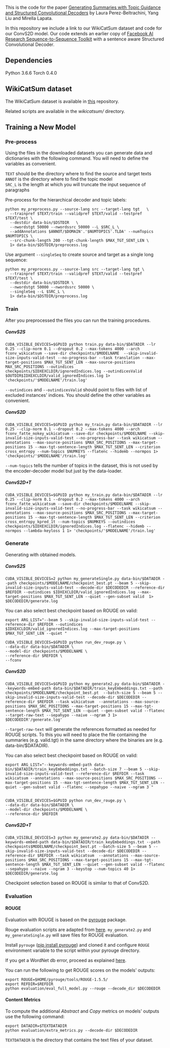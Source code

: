 This is the code for the paper [Generating Summaries with Topic Guidance and Structured Convolutional Decoders]() by Laura Perez-Beltrachini, Yang Liu and Mirella Lapata.


In this repository we include a link to our WikiCatSum dataset and code for our ConvS2D model. Our code extends an earlier copy of [Facebook AI Research Sequence-to-Sequence Toolkit](https://github.com/pytorch/fairseq) with a sentence aware Structured Convolutional Decoder.

## Dependencies

Python 3.6.6
Torch 0.4.0

## WikiCatSum dataset

The WikiCatSum dataset is available in [this](https://datashare.is.ed.ac.uk/handle/10283/3353) repository.

Related scripts are available in the *wikicatsum/* directory.


## Training a New Model

### Pre-process

Using the files in the downloaded datasets you can generate data and dictionaries with the following command. You will need to define the variables as convenient.  

```TEXT``` should be the directory where to find the source and target texts  
```ANNOT``` is the directory where to find the topic model  
```SRC_L``` is the length at which you will truncate the input sequence of paragraphs  

Pre-process for the hierarchical decoder and topic labels:
```
python my_preprocess.py --source-lang src --target-lang tgt   \
  --trainpref $TEXT/train --validpref $TEXT/valid --testpref $TEXT/test \
  --destdir data-bin/$DSTDIR   \
  --nwordstgt 50000 --nwordssrc 50000 --L $SRC_L \
  --addAnnotations $ANNOT/$DOMAIN'.'$NUMTOPICS'.TLDA' --numTopics $NUMTOPICS \
  --src-chunk-length 200 --tgt-chunk-length $MAX_TGT_SENT_LEN \
  1> data-bin/$DSTDIR/preprocess.log
```

Use argument ```--singleSeq``` to create source and target as a single long sequence:
```
python my_preprocess.py --source-lang src --target-lang tgt \
  --trainpref $TEXT/train --validpref $TEXT/valid --testpref $TEXT/test \
  --destdir data-bin/$DSTDIR \
  --nwordstgt 50000 --nwordssrc 50000 \
  --singleSeq --L $SRC_L \
  1> data-bin/$DSTDIR/preprocess.log
```


### Train
After you preprocessed the files you can run the training procedures.

##### ConvS2S
```
CUDA_VISIBLE_DEVICES=$GPUID python train.py data-bin/$DATADIR --lr 0.25 --clip-norm 0.1 --dropout 0.2 --max-tokens 4000 --arch fconv_wikicatsum --save-dir checkpoints/$MODELNAME  --skip-invalid-size-inputs-valid-test --no-progress-bar --task translation --max-target-positions $MAX_TGT_SENT_LEN --max-source-positions MAX_SRC_POSITIONS --outindices checkpoints/$IDXEXCLDIR/ignoredIndices.log --outindicesValid $OUTDIR$IDXEXCLDIR/valid_ignoredIndices.log 1> 'checkpoints/'$MODELNAME'/train.log'
```

```--outindices``` and ```--outindicesValid``` should point to files with list of excluded instances' indices. You should define the other variables as convenient.

##### ConvS2D

```
CUDA_VISIBLE_DEVICES=$GPUID python my_train.py data-bin/$DATADIR --lr 0.25 --clip-norm 0.1 --dropout 0.2 --max-tokens 4000 --arch fconv_fatte_nokey_wikicatsum --save-dir checkpoints/$MODELNAME --skip-invalid-size-inputs-valid-test --no-progress-bar --task wikicatsum --annotations --max-source-positions $MAX_SRC_POSITIONS --max-target-positions 15 --max-tgt-sentence-length $MAX_TGT_SENT_LEN --criterion cross_entropy --num-topics $NUMKEYS --flatenc --hidemb --normpos 1> 'checkpoints/'$MODELNAME'/train.log'
```

```--num-topics``` tells the number of topics in the dataset, this is not used by the encoder-decoder model but just by the data-loader. 


##### ConvS2D+T

```
CUDA_VISIBLE_DEVICES=$GPUID python my_train.py data-bin/$DATADIR --lr 0.25 --clip-norm 0.1 --dropout 0.2 --max-tokens 4000 --arch fconv_fatte_wikicatsum --save-dir checkpoints/$MODELNAME --skip-invalid-size-inputs-valid-test --no-progress-bar --task wikicatsum --annotations --max-source-positions $MAX_SRC_POSITIONS --max-target-positions 15 --max-tgt-sentence-length $MAX_TGT_SENT_LEN --criterion cross_entropy_kpred_1t --num-topics $NUMKEYS --outindices checkpoints/$IDXEXCLDIR/ignoredIndices.log --flatenc --hidemb --normpos --lambda-keyloss 1 1> 'checkpoints/'$MODELNAME'/train.log'
```


### Generate

Generating with obtained models.

##### ConvS2S

```
CUDA_VISIBLE_DEVICES=2 python my_generateSingle.py data-bin/$DATADIR --path checkpoints/$MODELNAME/checkpoint_best.pt --beam 5 --skip-invalid-size-inputs-valid-test --decode-dir $DECODEDIR --reference-dir $REFDIR --outindices $IDXEXCLDIR/valid_ignoredIndices.log --max-target-positions $MAX_TGT_SENT_LEN --quiet --gen-subset valid  1> $DECODEDIR/generate.log
```

You can also select best checkpoint based on ROUGE on valid:
```
export ARG_LIST="--beam 5 --skip-invalid-size-inputs-valid-test --reference-dir $REFDIR --outindices $IDXEXCLDIR/valid_ignoredIndices.log --max-target-positions $MAX_TGT_SENT_LEN --quiet "

CUDA_VISIBLE_DEVICES=$GPUID python run_dev_rouge.py \
--data-dir data-bin/$DATADIR \
--model-dir checkpoints/$MODELNAME \
--reference-dir $REFDIR \
--fconv
```

##### ConvS2D
```
CUDA_VISIBLE_DEVICES=$GPUID python my_generate2.py data-bin/$DATADIR --keywords-embed-path data-bin/$DATADIR/train_keyEmbeddings.txt --path checkpoints/$MODELNAME/checkpoint_best.pt  --batch-size 5 --beam 5 --skip-invalid-size-inputs-valid-test --decode-dir $DECODEDIR --reference-dir $REFDIR --task wikicatsum  --annotations --max-source-positions $MAX_SRC_POSITIONS --max-target-positions 15 --max-tgt-sentence-length $MAX_TGT_SENT_LEN --quiet --gen-subset valid --flatenc --target-raw-text --sepahypo --naive --ngram 3 1> $DECODEDIR'/generate.log'
```

```--target-raw-text``` will generate the references formatted as needed for ROUGE scripts. To this you will need to place the file containing the summaries (e.g. valid.tgt) in the same directory where the binaries are (e.g. data-bin/$DATADIR).


You can also select best checkpoint based on ROUGE on valid:
```
export ARG_LIST="--keywords-embed-path data-bin/$DATADIR/train_keyEmbeddings.txt --batch-size 7 --beam 5 --skip-invalid-size-inputs-valid-test --reference-dir $REFDIR --task wikicatsum --annotations --max-source-positions $MAX_SRC_POSITIONS --max-target-positions 15 --max-tgt-sentence-length $MAX_TGT_SENT_LEN --quiet --gen-subset valid --flatenc --sepahypo --naive --ngram 3 "


CUDA_VISIBLE_DEVICES=$GPUID python run_dev_rouge.py \
--data-dir data-bin/$DATADIR \
--model-dir checkpoints/$MODELNAME \
--reference-dir $REFDIR
```

##### ConvS2D+T
```
CUDA_VISIBLE_DEVICES=3 python my_generate2.py data-bin/$DATADIR --keywords-embed-path data-bin/$DATADIR/train_keyEmbeddings.txt --path checkpoints$MODELNAME/checkpoint_best.pt --batch-size 5 --beam 5 --skip-invalid-size-inputs-valid-test --decode-dir $DECODEDIR --reference-dir $REFDIR --task wikicatsum  --annotations --max-source-positions $MAX_SRC_POSITIONS --max-target-positions 15 --max-tgt-sentence-length $MAX_TGT_SENT_LEN --quiet --gen-subset valid --flatenc --sepahypo --naive --ngram 3 --keystop --num-topics 40 1> $DECODEDIR/generate.log
```

Checkpoint selection based on ROUGE is similar to that of ConvS2D.

### Evaluation

#### ROUGE
Evaluation with ROUGE is based on the [pyrouge](https://github.com/bheinzerling/pyrouge) package. 

Rouge evaluation scripts are adapted from [here](https://github.com/ChenRocks/fast_abs_rl). ```my_generate2.py``` and ```my_generateSingle.py``` will save files for ROUGE evaluation. 

Install ```pyrouge``` ([pip install pyrouge](pypi.python.org/pypi/pyrouge)) and cloned it and configure ```ROUGE``` environment variable to the script within your
pyrouge directory. 

If you get a WordNet db error, proceed as explained [here](https://github.com/masters-info-nantes/ter-resume-auto/blob/master/README.md).

You can run the following to get ROUGE scores on the models' outputs:
```
export ROUGE=$HOME/pyrouge/tools/ROUGE-1.5.5/
export REFDIR=$REFDIR
python evaluation/eval_full_model.py --rouge --decode_dir $DECODEDIR
```

#### Content Metrics

To compute the additional *Abstract* and *Copy* metrics on models' outputs use the following command:
```
export DATADIR=$TEXTDATADIR
python evaluation/extra_metrics.py --decode-dir $DECODEDIR
```

```TEXTDATADIR``` is the directory that contains the text files of your dataset.



